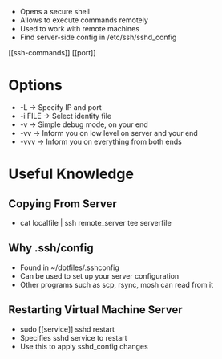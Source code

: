 - Opens a secure shell
- Allows to execute commands remotely
- Used to work with remote machines
- Find server-side config in /etc/ssh/sshd_config

[[ssh-commands]]
[[port]]

# Options
- -L -> Specify IP and port
- -i FILE -> Select identity file
- -v -> Simple debug mode, on your end
- -vv -> Inform you on low level on server and your end
- -vvv -> Inform you on everything from both ends

# Useful Knowledge
## Copying From Server
- cat localfile | ssh remote_server tee serverfile

## Why .ssh/config
- Found in ~/dotfiles/.sshconfig
- Can be used to set up your server configuration
- Other programs such as scp, rsync, mosh can read from it

## Restarting Virtual Machine Server
- sudo [[service]] sshd restart
- Specifies sshd service to restart
- Use this to apply sshd_config changes